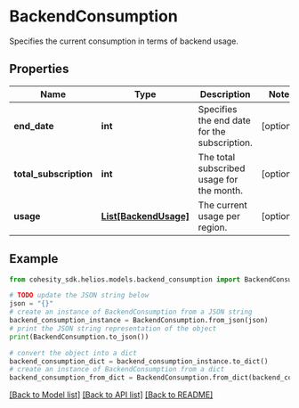 # BackendConsumption

Specifies the current consumption in terms of backend usage.

## Properties

Name | Type | Description | Notes
------------ | ------------- | ------------- | -------------
**end_date** | **int** | Specifies the end date for the subscription. | [optional] 
**total_subscription** | **int** | The total subscribed usage for the month. | [optional] 
**usage** | [**List[BackendUsage]**](BackendUsage.md) | The current usage per region. | [optional] 

## Example

```python
from cohesity_sdk.helios.models.backend_consumption import BackendConsumption

# TODO update the JSON string below
json = "{}"
# create an instance of BackendConsumption from a JSON string
backend_consumption_instance = BackendConsumption.from_json(json)
# print the JSON string representation of the object
print(BackendConsumption.to_json())

# convert the object into a dict
backend_consumption_dict = backend_consumption_instance.to_dict()
# create an instance of BackendConsumption from a dict
backend_consumption_from_dict = BackendConsumption.from_dict(backend_consumption_dict)
```
[[Back to Model list]](../README.md#documentation-for-models) [[Back to API list]](../README.md#documentation-for-api-endpoints) [[Back to README]](../README.md)



